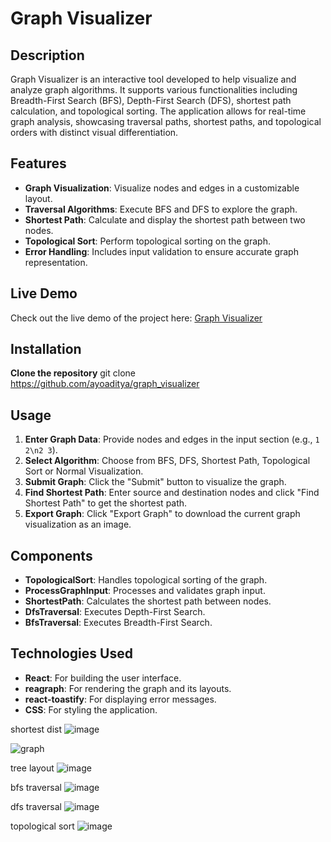 # Graph Visualizer

## Description

Graph Visualizer is an interactive tool developed to help visualize and analyze graph algorithms. It supports various functionalities including Breadth-First Search (BFS), Depth-First Search (DFS), shortest path calculation, and topological sorting. The application allows for real-time graph analysis, showcasing traversal paths, shortest paths, and topological orders with distinct visual differentiation.

## Features

- **Graph Visualization**: Visualize nodes and edges in a customizable layout.
- **Traversal Algorithms**: Execute BFS and DFS to explore the graph.
- **Shortest Path**: Calculate and display the shortest path between two nodes.
- **Topological Sort**: Perform topological sorting on the graph.
- **Error Handling**: Includes input validation to ensure accurate graph representation.

## Live Demo

Check out the live demo of the project here: [Graph Visualizer](https://graph-visualizerr.vercel.app/)

## Installation

**Clone the repository**
   git clone https://github.com/ayoaditya/graph_visualizer


## Usage

1. **Enter Graph Data**: Provide nodes and edges in the input section (e.g., `1 2\n2 3`).
2. **Select Algorithm**: Choose from BFS, DFS, Shortest Path, Topological Sort or Normal Visualization.
3. **Submit Graph**: Click the "Submit" button to visualize the graph.
4. **Find Shortest Path**: Enter source and destination nodes and click "Find Shortest Path" to get the shortest path.
5. **Export Graph**: Click "Export Graph" to download the current graph visualization as an image.

## Components

- **TopologicalSort**: Handles topological sorting of the graph.
- **ProcessGraphInput**: Processes and validates graph input.
- **ShortestPath**: Calculates the shortest path between nodes.
- **DfsTraversal**: Executes Depth-First Search.
- **BfsTraversal**: Executes Breadth-First Search.

## Technologies Used

- **React**: For building the user interface.
- **reagraph**: For rendering the graph and its layouts.
- **react-toastify**: For displaying error messages.
- **CSS**: For styling the application.

shortest dist
![image](https://github.com/user-attachments/assets/a12a06d1-ecc3-4f6d-a4ac-65c1d766868a)

![graph](https://github.com/user-attachments/assets/c2b72a53-a213-483b-a13c-6e58812973b3)

tree layout
![image](https://github.com/user-attachments/assets/2a8657cc-441b-45d1-8e24-04c644227d7a)

bfs traversal
![image](https://github.com/user-attachments/assets/20804b24-9b22-45f4-8a9a-ec579941b099)

dfs traversal
![image](https://github.com/user-attachments/assets/f74a56d0-5be1-4f3e-b3df-9b35cd8ac61f)

topological sort
![image](https://github.com/user-attachments/assets/d6e764a5-76e2-496c-b213-dd6c2ad17a3b)






